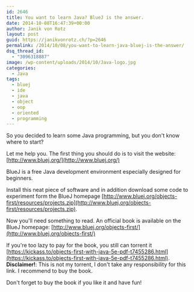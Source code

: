 ```yaml
---
id: 2646
title: You want to learn Java? BlueJ is the answer.
date: 2014-10-08T16:47:39+00:00
author: Janik von Rotz
layout: post
guid: https://janikvonrotz.ch/?p=2646
permalink: /2014/10/08/you-want-to-learn-java-bluej-is-the-answer/
dsq_thread_id:
  - "3096318887"
image: /wp-content/uploads/2014/10/Java-logo.jpg
categories:
  - Java
tags:
  - bluej
  - ide
  - java
  - object
  - oop
  - oriented
  - programming
---
```

So you decided to learn some Java programming, but you don't know where to start?

Let me help you. The first thing you should do is to visit the website: [http://www.bluej.org/](http://www.bluej.org/)
<!--more-->
BlueJ is a free Java development environment especially designed for beginners.

Install this neat piece of software and in addition download some code to experiment form the BlueJ homepage [http://www.bluej.org/objects-first/resources/projects.zip](http://www.bluej.org/objects-first/resources/projects.zip).

Now you'll need something to read. An official book is available on the BlueJ homepage: [http://www.bluej.org/objects-first/](http://www.bluej.org/objects-first/)

If you're too lazy to pay for the book, you still can torrent it [https://kickass.to/objects-first-with-java-5e-pdf-t7455286.html](https://kickass.to/objects-first-with-java-5e-pdf-t7455286.html).
**Disclaimer!**: This is not my torrent, I don't take any responsibility for this link. I recommend to buy the book.

Don't forget to buy the book if you like it and have fun!